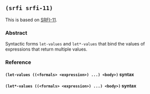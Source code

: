 ## `(srfi srfi-11)`

This is based on [SRFI-11](https://srfi.schemers.org/srfi-11/).

### Abstract

Syntactic forms `let-values` and `let*-values` that bind the values of
expressions that return multiple values.

### Reference

#### `(let-values ((<formals> <expression>) ...) <body>)` syntax

#### `(let*-values ((<formals> <expression>) ...) <body>)` syntax
